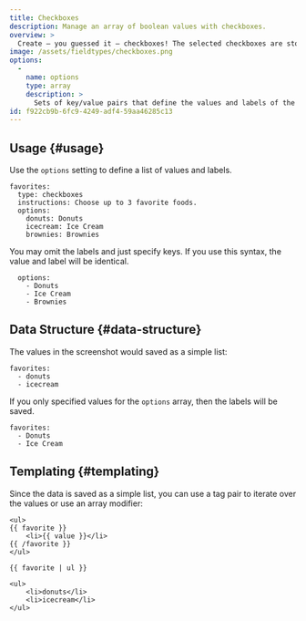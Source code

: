 ```yaml
---
title: Checkboxes
description: Manage an array of boolean values with checkboxes.
overview: >
  Create — you guessed it — checkboxes! The selected checkboxes are stored as an array. Keep that in mind when using the data in your templates.
image: /assets/fieldtypes/checkboxes.png
options:
  -
    name: options
    type: array
    description: >
      Sets of key/value pairs that define the values and labels of the checkbox options.
id: f922cb9b-6fc9-4249-adf4-59aa46285c13
---
```

## Usage {#usage}

Use the `options` setting to define a list of values and labels.

``` .language-yaml
favorites:
  type: checkboxes
  instructions: Choose up to 3 favorite foods.
  options:
    donuts: Donuts
    icecream: Ice Cream
    brownies: Brownies
```

You may omit the labels and just specify keys. If you use this syntax, the value and label will be identical.

``` .language-yaml
  options:
    - Donuts
    - Ice Cream
    - Brownies
```

## Data Structure {#data-structure}

The values in the screenshot would saved as a simple list:

``` .language-yaml
favorites:
  - donuts
  - icecream
```

If you only specified values for the `options` array, then the labels will be saved.

``` .language-yaml
favorites:
  - Donuts
  - Ice Cream
```


## Templating {#templating}

Since the data is saved as a simple list, you can use a tag pair to iterate over the values or use an array modifier:

```
<ul>
{{ favorite }}
    <li>{{ value }}</li>
{{ /favorite }}
</ul>
```

```
{{ favorite | ul }}
```

``` .language-output
<ul>
    <li>donuts</li>
    <li>icecream</li>
</ul>
```

